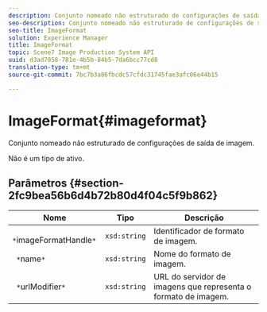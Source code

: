 ```yaml
---
description: Conjunto nomeado não estruturado de configurações de saída de imagem.
seo-description: Conjunto nomeado não estruturado de configurações de saída de imagem.
seo-title: ImageFormat
solution: Experience Manager
title: ImageFormat
topic: Scene7 Image Production System API
uuid: d3ad7058-781e-4b5b-84b5-7da6bcc77cd8
translation-type: tm+mt
source-git-commit: 7bc7b3a86fbcdc57cfdc31745fae3afc06e44b15

---
```



# ImageFormat{#imageformat}

Conjunto nomeado não estruturado de configurações de saída de imagem.

Não é um tipo de ativo.

## Parâmetros {#section-2fc9bea56b6d4b72b80d4f04c5f9b862}

| Nome | Tipo | Descrição |
|---|---|---|
| ` *`imageFormatHandle`*` | `xsd:string` | Identificador de formato de imagem. |
| ` *`name`*` | `xsd:string` | Nome do formato de imagem. |
| ` *`urlModifier`*` | `xsd:string` | URL do servidor de imagens que representa o formato de imagem. |

